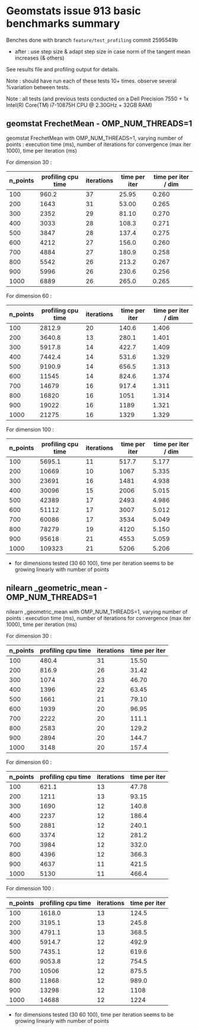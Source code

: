 # Geomstats issue 913 basic benchmarks summary

Benches done with branch `feature/test_profiling` commit 2595549b
* after : use step size & adapt step size in case norm of the tangent mean increases (& others)

See results file and profiling output for details.

Note : should have run each of these tests 10+ times. observe several %variation between tests.

Note : all tests (and previous tests conducted on a Dell Precision 7550 + 1x Intel(R) Core(TM) i7-10875H CPU @ 2.30GHz + 32GB RAM)


## geomstat FrechetMean - OMP_NUM_THREADS=1

geomstat FrechetMean with OMP_NUM_THREADS=1, varying number of points : execution time (ms), number of iterations for convergence (max iter 1000), time per iteration (ms)

For dimension 30 :

| n_points | profiling cpu time | iterations | time per iter | time per iter / dim |
| -------- | ------------------ | ---------- | ------------- | ------------------- |
| 100      | 960.2              | 37         | 25.95         | 0.260               |
| 200      | 1643               | 31         | 53.00         | 0.265               | 
| 300      | 2352               | 29         | 81.10         | 0.270               |
| 400      | 3033               | 28         | 108.3         | 0.271               |
| 500      | 3847               | 28         | 137.4         | 0.275               |
| 600      | 4212               | 27         | 156.0         | 0.260               |
| 700      | 4884               | 27         | 180.9         | 0.258               |
| 800      | 5542               | 26         | 213.2         | 0.267               |
| 900      | 5996               | 26         | 230.6         | 0.256               |
| 1000     | 6889               | 26         | 265.0         | 0.265               |

For dimension 60 :

| n_points | profiling cpu time | iterations | time per iter | time per iter / dim |
| -------- | ------------------ | ---------- | ------------- | ------------------- |
| 100      | 2812.9             | 20         | 140.6         | 1.406               |
| 200      | 3640.8             | 13         | 280.1         | 1.401               | 
| 300      | 5917.8             | 14         | 422.7         | 1.409               |
| 400      | 7442.4             | 14         | 531.6         | 1.329               |
| 500      | 9190.9             | 14         | 656.5         | 1.313               |
| 600      | 11545              | 14         | 824.6         | 1.374               |
| 700      | 14679              | 16         | 917.4         | 1.311               |
| 800      | 16820              | 16         | 1051          | 1.314               |
| 900      | 19022              | 16         | 1189          | 1.321               |
| 1000     | 21275              | 16         | 1329          | 1.329               |

For dimension 100 :

| n_points | profiling cpu time | iterations | time per iter | time per iter / dim |
| -------- | ------------------ | ---------- | ------------- | ------------------- |
| 100      | 5695.1             | 11         | 517.7         | 5.177               |
| 200      | 10669              | 10         | 1067          | 5.335               | 
| 300      | 23691              | 16         | 1481          | 4.938               |
| 400      | 30096              | 15         | 2006          | 5.015               |
| 500      | 42389              | 17         | 2493          | 4.986               |
| 600      | 51112              | 17         | 3007          | 5.012               |
| 700      | 60086              | 17         | 3534          | 5.049               |
| 800      | 78279              | 19         | 4120          | 5.150               |
| 900      | 95618              | 21         | 4553          | 5.059               |
| 1000     | 109323             | 21         | 5206          | 5.206               |

* for dimensions tested (30 60 100), time per iteration seems to be growing linearly with number of points


## nilearn _geometric_mean - OMP_NUM_THREADS=1

nilearn _geometric_mean with OMP_NUM_THREADS=1, varying number of points : execution time (ms), number of iterations for convergence (max iter 1000), time per iteration (ms)

For dimension 30 :

| n_points | profiling cpu time | iterations | time per iter |
| -------- | ------------------ | ---------- | ------------- |
| 100      | 480.4              | 31         | 15.50         |
| 200      | 816.9              | 26         | 31.42         | 
| 300      | 1074               | 23         | 46.70         |
| 400      | 1396               | 22         | 63.45         |
| 500      | 1661               | 21         | 79.10         |
| 600      | 1939               | 20         | 96.95         |
| 700      | 2222               | 20         | 111.1         |
| 800      | 2583               | 20         | 129.2         |
| 900      | 2894               | 20         | 144.7         |
| 1000     | 3148               | 20         | 157.4         |

For dimension 60 :

| n_points | profiling cpu time | iterations | time per iter |
| -------- | ------------------ | ---------- | ------------- |
| 100      | 621.1              | 13         | 47.78         |
| 200      | 1211               | 13         | 93.15         | 
| 300      | 1690               | 12         | 140.8         |
| 400      | 2237               | 12         | 186.4         |
| 500      | 2881               | 12         | 240.1         |
| 600      | 3374               | 12         | 281.2         |
| 700      | 3984               | 12         | 332.0         |
| 800      | 4396               | 12         | 366.3         |
| 900      | 4637               | 11         | 421.5         |
| 1000     | 5130               | 11         | 466.4         |

For dimension 100 :

| n_points | profiling cpu time | iterations | time per iter |
| -------- | ------------------ | ---------- | ------------- |
| 100      | 1618.0               | 13       | 124.5         |
| 200      | 3195.1               | 13       | 245.8         | 
| 300      | 4791.1               | 13       | 368.5         |
| 400      | 5914.7               | 12       | 492.9         |
| 500      | 7435.1               | 12       | 619.6         |
| 600      | 9053.8               | 12       | 754.5         |
| 700      | 10506                | 12       | 875.5         |
| 800      | 11868                | 12       | 989.0         |
| 900      | 13298                | 12       | 1108          |
| 1000     | 14688                | 12       | 1224          |

* for dimensions tested (30 60 100), time per iteration seems to be growing linearly with number of points

